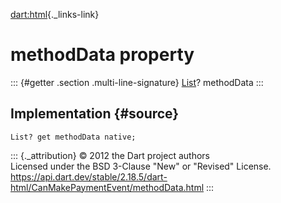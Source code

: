 [dart:html](../../dart-html/dart-html-library){._links-link}

methodData property
===================

::: {#getter .section .multi-line-signature}
[List](../../dart-core/list-class)? methodData
:::

Implementation {#source}
--------------

``` {.language-dart data-language="dart"}
List? get methodData native;
```

::: {._attribution}
© 2012 the Dart project authors\
Licensed under the BSD 3-Clause \"New\" or \"Revised\" License.\
<https://api.dart.dev/stable/2.18.5/dart-html/CanMakePaymentEvent/methodData.html>
:::
